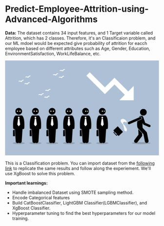 # Predict-Employee-Attrition-using-Advanced-Algorithms


**Data:** The dataset contains 34 input features, and 1 Target variable called Attrition, which has 2 classes. Therefore, it's an Classificaion problem, and our ML mdoel would be expected give probability of attrition for eacch employee based on different attributes such as Age, Gender, Education, EnvironmentSatisfaction, WorkLifeBalance, etc.

![Employee Attrition](https://github.com/Praveen76/Predict-Employee-Attrition-using-Advanced-Algorithms/blob/main/Employee%20Attrition.png)

This is a Classification problem. You can import dataset from the [following link](https://www.kaggle.com/datasets/patelprashant/employee-attrition)  to replicate the same results and follow along the experiement. We'll use XgBoost to solve this problem.

**Important learnings:**
* Handle imbalanced Dataset using SMOTE sampling method.
* Encode Categorical features
* Build CatBoostClassifier, LightGBM Classifier(LGBMClassifier), and XgBoost Classifier.
* Hyperparameter tuning to find the best hyperparameters for our model training.

